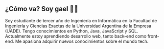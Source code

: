 ## ¿Cómo va? Soy gael 👋🫡

Soy estudiante de tercer año de Ingeniería en Informática en la Facultad de Ingeniería y Ciencias Exactas de la Universidad Argentina de la Empresa (UADE). Tengo conocimientos en Python, Java, JavaScript y SQL. Actualmente estoy aprendiendo desarrollo web, tanto back-end como front-end. Me apasiona adquirir nuevos conocimientos sobre el mundo tech. 

